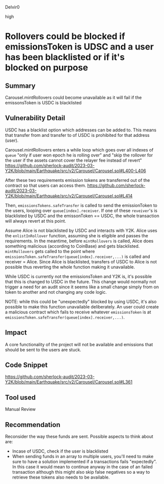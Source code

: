 Delvir0

high

# Rollovers could be blocked if emissionsToken is UDSC and a user has been blacklisted or if it's blocked on purpose

## Summary
Carousel.mintRollovers could become unavailable as it will fail if the emissonsToken is USDC is blacklisted
## Vulnerability Detail
USDC has a blacklist option which addresses can be added to. This means that transfer from and transfer to of USDC is prohibited for that address (user). 

Carousel.mintRollovers enters a while loop which goes over all indexes of `queue` "only if user won epoch he is rolling over" and "skip the rollover for the user if the assets cannot cover the relayer fee instead of revert" 
https://github.com/sherlock-audit/2023-03-Y2K/blob/main/Earthquake/src/v2/Carousel/Carousel.sol#L400-L406

After these two requirements emission tokens are transferred out of the contract so that users can access them.
https://github.com/sherlock-audit/2023-03-Y2K/blob/main/Earthquake/src/v2/Carousel/Carousel.sol#L414

Then, `emissionsTokens.safeTransfer` is called to send the emissionToken to the users, looping over `queue[index].receiver`.
If one of these `reveiver`'s is blacklisted by USDC and the emissonToken == USDC, the whole transaction will always revert at this point.

Assume Alice is not blacklisted by USDC and interacts with Y2K.
Alice uses the `enlistInRollover` function, assuming she is eligible and passes the requirements.
In the meantime, before `mintRollovers` is called, Alice does something malicious (according to CoinBase) and gets blacklisted.
`mintRollovers` gets called to the point where `emissionsToken.safeTransfer(queue[index].receiver,...)` is called and receiver = Alice.
Since Alice is blacklisted, transfers of USDC to Alice is not possible thus reverting the whole function making it unavailable.

While USDC is currently not the emissionsToken and Y2K is, it's possible that this is changed to USDC in the future.
This change would normally not trigger a need for an audit since it seems like a small change simply from on token to another and not changing any code logic.

NOTE: while this could be "unexpectedly" blocked by using USDC, it's also possible to make this function unavailable deliberately.
An user could create a malicious contract which fails to receive whatever `emissionsToken` is at `emissionsToken.safeTransfer(queue[index].receiver,...)`. 
## Impact
A core functionality of the project will not be available and emissions that should be sent to the users are stuck.
## Code Snippet
https://github.com/sherlock-audit/2023-03-Y2K/blob/main/Earthquake/src/v2/Carousel/Carousel.sol#L361
## Tool used

Manual Review

## Recommendation
Reconsider the way these funds are sent. Possible aspects to think about are:
- Incase of USDC, check if the user is blacklisted
- When sending funds in an array to multiple users, you'll need to make sure to have a solution implemented if a transactions fails "expectedly". In this case it would mean to continue anyway in the case of an failed transaction although this might also skip false negatives so a way to retrieve these tokens also needs to be available.  